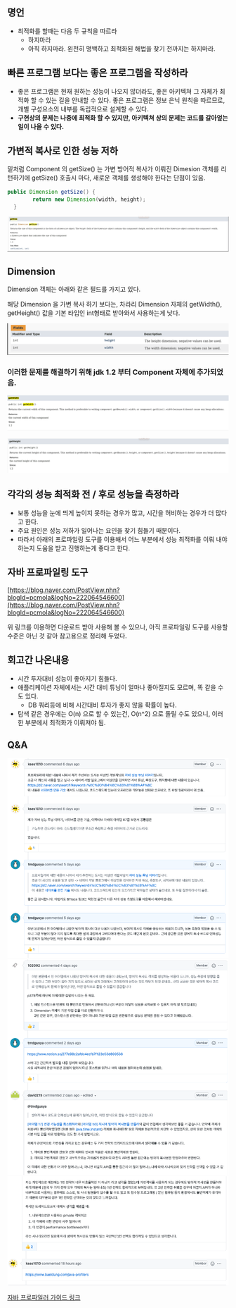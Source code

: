 
## 명언

- 최적화를 할때는 다음 두 규칙을 따르라
    - 하지마라
    - 아직 하지마라. 왼전히 명백하고 최적화된 해법을 찾기 전까지는 하지마라.

## 빠른 프로그램 보다는 좋은 프로그램을 작성하라

- 좋은 프로그램은 현재 원하는 성능이 나오지 않더라도, 좋은 아키텍쳐 그 자체가 최적화 할 수 있는 길을 안내할 수 있다. 좋은 프로그램은 정보 은닉 원칙을 따르므로, 개별 구성요소의 내부를 독립적으로 설계할 수 있다.
- **구현상의 문제는 나중에 최적화 할 수 있지만, 아키텍쳐 상의 문제는 코드를 갈아엎는 일이 나올 수 있다.**

## 가변적 복사로 인한 성능 저하

밑처럼 Component 의 getSize() 는 가변 방어적 복사가 이뤄진 Dimesion 객체를 리턴하기에 getSize() 호출시 마다, 새로운 객체를 생성해야 한다는 단점이 있음.

```java
public Dimension getSize() {
        return new Dimension(width, height);
  }
```
![img.png](img/img.png)

## Dimension

Dimension 객체는 아래와 같은 필드를 가지고 있다.

해당 Dimension 을 가변 복사 하기 보다는, 차라리 Dimension 자체의 getWidth(), getHeight() 값을 기본 타입인 int형태로 받아와서 사용하는게 낫다.

![img.png](img/img2.png)

### 이러한 문제를 해결하기 위해 jdk 1.2 부터 Component 자체에 추가되었음.

![img.png](img/img3.png)

![img.png](img/img4.png)

## 각각의 성능 최적화 전 / 후로 성능을 측정하라

- 보통 성능을 눈에 띄게 높이지 못하는 경우가 많고, 시간을 허비하는 경우가 더 많다고 한다.
- 주요 원인은 성능 저하가 일어나는 요인을 찾기 힘들기 때문이다.
- 따라서 아래의 프로파일링 도구를 이용해서 어느 부분에서 성능 최적화를 이뤄 내야 하는지 도움을 받고 진행하는게 좋다고 한다.

## 자바 프로파일링 도구

[https://blog.naver.com/PostView.nhn?blogId=pcmola&logNo=222064546600](https://blog.naver.com/PostView.nhn?blogId=pcmola&logNo=222064546600)

위 링크를 이용하면 다운로드 받아 사용해 볼 수 있으나, 아직 프로파일링 도구를 사용할 수준은 아닌 것 같아 참고용으로 정리해 두었다.

## 회고간 나온내용

- 시간 투자대비 성능이 좋아지기 힘들다.
- 애플리케이션 자체에서는 시간 대비 튜닝이 얼마나 좋아질지도 모르며, 똑 같을 수도 있다.
    - DB 쿼리등에 비해 시간대비 투자가 좋지 않을 확률이 높다.
- 탐색 같은 경우에는 O(n) 으로 할 수 있는건, O(n^2) 으로 돌릴 수도 있으니, 이러한 부분에서 최적화가 이뤄져야 됨.

## Q&A

![img.png](img/img5.png)
![img.png](img/img6.png)
![img.png](img/img7.png)

[자바 프로파일러 가이드 링크](https://www.baeldung.com/java-profilers)
